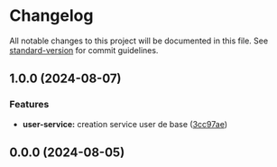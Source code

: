# Changelog

All notable changes to this project will be documented in this file. See [standard-version](https://github.com/conventional-changelog/standard-version) for commit guidelines.

## 1.0.0 (2024-08-07)


### Features

* **user-service:** creation service user de base ([3cc97ae](https://github.com/Horus-Turboss-Finance/user_micro-service/commit/3cc97ae3b13657ec1b0db60b3ad7f3433540231b))

## 0.0.0 (2024-08-05)